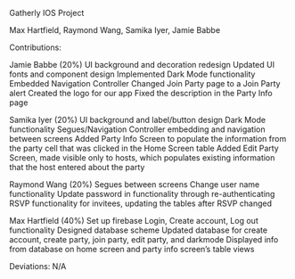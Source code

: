 Gatherly IOS Project

Max Hartfield, Raymond Wang, Samika Iyer, Jamie Babbe

Contributions: 

Jamie Babbe (20%)
UI background and decoration redesign
Updated UI fonts and component design
Implemented Dark Mode functionality
Embedded Navigation Controller
Changed Join Party page to a Join Party alert
Created the logo for our app
Fixed the description in the Party Info page

Samika Iyer (20%)
UI background and label/button design
Dark Mode functionality
Segues/Navigation Controller embedding and navigation between screens
Added Party Info Screen to populate the information from the party cell that was clicked in the Home Screen table
Added Edit Party Screen, made visible only to hosts, which populates existing information that the host entered about the party

Raymond Wang (20%)
Segues between screens
Change user name functionality
Update password in functionality through re-authenticating
RSVP functionality for invitees, updating the tables after RSVP changed

Max Hartfield (40%)
Set up firebase
Login, Create account, Log out functionality
Designed database scheme
Updated database for create account, create party, join party, edit party, and darkmode
Displayed info from database on home screen and party info screen’s table views 

Deviations: N/A





